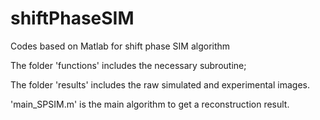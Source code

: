 # shiftPhaseSIM
Codes based on Matlab for shift phase SIM algorithm

The folder 'functions' includes the necessary subroutine;

The folder 'results' includes the raw simulated and experimental images.

'main_SPSIM.m' is the main algorithm to get a reconstruction result.
